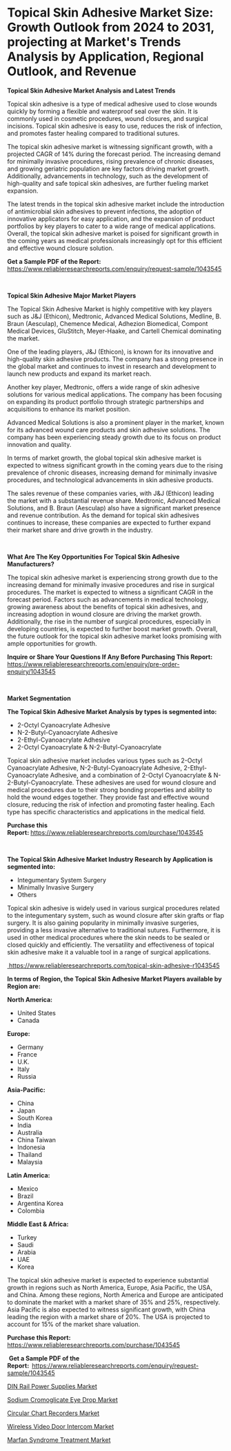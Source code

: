 <p><h1>Topical Skin Adhesive Market Size: Growth Outlook from 2024 to 2031, projecting at Market's Trends Analysis by Application, Regional Outlook, and Revenue</h1></p><p><strong>Topical Skin Adhesive Market Analysis and Latest Trends</strong></p>
<p><p>Topical skin adhesive is a type of medical adhesive used to close wounds quickly by forming a flexible and waterproof seal over the skin. It is commonly used in cosmetic procedures, wound closures, and surgical incisions. Topical skin adhesive is easy to use, reduces the risk of infection, and promotes faster healing compared to traditional sutures.</p><p>The topical skin adhesive market is witnessing significant growth, with a projected CAGR of 14% during the forecast period. The increasing demand for minimally invasive procedures, rising prevalence of chronic diseases, and growing geriatric population are key factors driving market growth. Additionally, advancements in technology, such as the development of high-quality and safe topical skin adhesives, are further fueling market expansion.</p><p>The latest trends in the topical skin adhesive market include the introduction of antimicrobial skin adhesives to prevent infections, the adoption of innovative applicators for easy application, and the expansion of product portfolios by key players to cater to a wide range of medical applications. Overall, the topical skin adhesive market is poised for significant growth in the coming years as medical professionals increasingly opt for this efficient and effective wound closure solution.</p></p>
<p><strong>Get a Sample PDF of the Report:&nbsp;</strong> <a href="https://www.reliableresearchreports.com/enquiry/request-sample/1043545">https://www.reliableresearchreports.com/enquiry/request-sample/1043545</a></p>
<p>&nbsp;</p>
<p><strong>Topical Skin Adhesive Major Market Players</strong></p>
<p><p>The Topical Skin Adhesive Market is highly competitive with key players such as J&J (Ethicon), Medtronic, Advanced Medical Solutions, Medline, B. Braun (Aesculap), Chemence Medical, Adhezion Biomedical, Compont Medical Devices, GluStitch, Meyer-Haake, and Cartell Chemical dominating the market.</p><p>One of the leading players, J&J (Ethicon), is known for its innovative and high-quality skin adhesive products. The company has a strong presence in the global market and continues to invest in research and development to launch new products and expand its market reach. </p><p>Another key player, Medtronic, offers a wide range of skin adhesive solutions for various medical applications. The company has been focusing on expanding its product portfolio through strategic partnerships and acquisitions to enhance its market position.</p><p>Advanced Medical Solutions is also a prominent player in the market, known for its advanced wound care products and skin adhesive solutions. The company has been experiencing steady growth due to its focus on product innovation and quality.</p><p>In terms of market growth, the global topical skin adhesive market is expected to witness significant growth in the coming years due to the rising prevalence of chronic diseases, increasing demand for minimally invasive procedures, and technological advancements in skin adhesive products.</p><p>The sales revenue of these companies varies, with J&J (Ethicon) leading the market with a substantial revenue share. Medtronic, Advanced Medical Solutions, and B. Braun (Aesculap) also have a significant market presence and revenue contribution. As the demand for topical skin adhesives continues to increase, these companies are expected to further expand their market share and drive growth in the industry.</p></p>
<p>&nbsp;</p>
<p><strong>What Are The Key Opportunities For Topical Skin Adhesive Manufacturers?</strong></p>
<p><p>The topical skin adhesive market is experiencing strong growth due to the increasing demand for minimally invasive procedures and rise in surgical procedures. The market is expected to witness a significant CAGR in the forecast period. Factors such as advancements in medical technology, growing awareness about the benefits of topical skin adhesives, and increasing adoption in wound closure are driving the market growth. Additionally, the rise in the number of surgical procedures, especially in developing countries, is expected to further boost market growth. Overall, the future outlook for the topical skin adhesive market looks promising with ample opportunities for growth.</p></p>
<p><strong>Inquire or Share Your Questions If Any Before Purchasing This Report:</strong> <a href="https://www.reliableresearchreports.com/enquiry/pre-order-enquiry/1043545">https://www.reliableresearchreports.com/enquiry/pre-order-enquiry/1043545</a></p>
<p>&nbsp;</p>
<p><strong>Market Segmentation</strong></p>
<p><strong>The Topical Skin Adhesive Market Analysis by types is segmented into:</strong></p>
<p><ul><li>2-Octyl Cyanoacrylate Adhesive</li><li>N-2-Butyl-Cyanoacrylate Adhesive</li><li>2-Ethyl-Cyanoacrylate Adhesive</li><li>2-Octyl Cyanoacrylate & N-2-Butyl-Cyanoacrylate</li></ul></p>
<p><p>Topical skin adhesive market includes various types such as 2-Octyl Cyanoacrylate Adhesive, N-2-Butyl-Cyanoacrylate Adhesive, 2-Ethyl-Cyanoacrylate Adhesive, and a combination of 2-Octyl Cyanoacrylate & N-2-Butyl-Cyanoacrylate. These adhesives are used for wound closure and medical procedures due to their strong bonding properties and ability to hold the wound edges together. They provide fast and effective wound closure, reducing the risk of infection and promoting faster healing. Each type has specific characteristics and applications in the medical field.</p></p>
<p><strong>Purchase this Report:&nbsp;</strong><a href="https://www.reliableresearchreports.com/purchase/1043545">https://www.reliableresearchreports.com/purchase/1043545</a></p>
<p>&nbsp;</p>
<p><strong>The Topical Skin Adhesive Market Industry Research by Application is segmented into:</strong></p>
<p><ul><li>Integumentary System Surgery</li><li>Minimally Invasive Surgery</li><li>Others</li></ul></p>
<p><p>Topical skin adhesive is widely used in various surgical procedures related to the integumentary system, such as wound closure after skin grafts or flap surgery. It is also gaining popularity in minimally invasive surgeries, providing a less invasive alternative to traditional sutures. Furthermore, it is used in other medical procedures where the skin needs to be sealed or closed quickly and efficiently. The versatility and effectiveness of topical skin adhesive make it a valuable tool in a range of surgical applications.</p></p>
<p><a href="https://www.reliableresearchreports.com/topical-skin-adhesive-r1043545">&nbsp;https://www.reliableresearchreports.com/topical-skin-adhesive-r1043545</a></p>
<p><strong>In terms of Region, the Topical Skin Adhesive Market Players available by Region are:</strong></p>
<p>
    <p> <strong> North America: </strong>
        <ul>
            <li>United States</li>
            <li>Canada</li>
        </ul>
        </p> 
    <p> <strong> Europe: </strong>
        <ul>
            <li>Germany</li>
            <li>France</li>
            <li>U.K.</li>
            <li>Italy</li>
            <li>Russia</li>
        </ul>
        </p> 
    <p> <strong> Asia-Pacific: </strong>
        <ul>
            <li>China</li>
            <li>Japan</li>
            <li>South Korea</li>
            <li>India</li>
            <li>Australia</li>
            <li>China Taiwan</li>
            <li>Indonesia</li>
            <li>Thailand</li>
            <li>Malaysia</li>
        </ul>
        </p> 
    <p> <strong> Latin America: </strong>
        <ul>
            <li>Mexico</li>
            <li>Brazil</li>
            <li>Argentina Korea</li>
            <li>Colombia</li>
        </ul>
        </p> 
    <p> <strong> Middle East & Africa: </strong>
        <ul>
            <li>Turkey</li>
            <li>Saudi</li>
            <li>Arabia</li>
            <li>UAE</li>
            <li>Korea</li>
        </ul>
    </p>
    </p>
<p><p>The topical skin adhesive market is expected to experience substantial growth in regions such as North America, Europe, Asia Pacific, the USA, and China. Among these regions, North America and Europe are anticipated to dominate the market with a market share of 35% and 25%, respectively. Asia Pacific is also expected to witness significant growth, with China leading the region with a market share of 20%. The USA is projected to account for 15% of the market share valuation.</p></p>
<p><strong>Purchase this Report: </strong><a href="https://www.reliableresearchreports.com/purchase/1043545">https://www.reliableresearchreports.com/purchase/1043545</a></p>
<p>&nbsp;<strong>Get a Sample PDF of the Report:&nbsp;&nbsp;</strong><a href="https://www.reliableresearchreports.com/enquiry/request-sample/1043545">https://www.reliableresearchreports.com/enquiry/request-sample/1043545</a></p>
<p><strong></strong></p>
<p><p><a href="https://medium.com/@tedbrakus/din-rail-power-supplies-market-industry-trends-and-forecast-for-period-from-2024-to-2031-d16031193c3c">DIN Rail Power Supplies Market</a></p><p><a href="https://github.com/JosephMorgnlvXXff/Market-Research-Report-List-1/blob/main/sodium-cromoglicate-eye-drop-market.md">Sodium Cromoglicate Eye Drop Market</a></p><p><a href="https://medium.com/@eliasman59/global-circular-chart-recorders-market-size-and-market-trends-analysis-by-regional-outlook-8531bc3a14d3">Circular Chart Recorders Market</a></p><p><a href="https://medium.com/@daveblock12/wireless-video-door-intercom-market-size-growth-and-industry-analysis-by-market-segmentation-and-dbb905a02041">Wireless Video Door Intercom Market</a></p><p><a href="https://github.com/ochgvvcj16/Market-Research-Report-List-1/blob/main/marfan-syndrome-treatment-market.md">Marfan Syndrome Treatment Market</a></p></p>